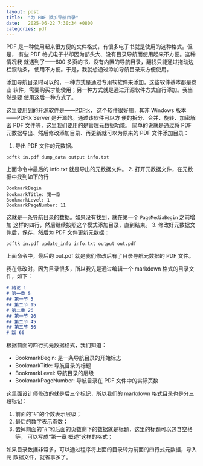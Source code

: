 ```yaml
---
layout: post
title:  "为 PDF 添加导航目录"
date:   2025-06-22 7:30:34 +0800
categories: pdf
---
```


PDF 是一种使用起来很方便的文件格式，有很多电子书就是使用的这种格式。但是，
有些 PDF 格式电子书却因为部头大、没有目录导航而使用起来不方便。这种情况我
就遇到了——600 多页的书，没有内置的导航目录，翻找只能通过拖动边栏滚动条，
使用不方便。于是，我就想通过添加导航目录来方便使用。

添加导航目录时可以的，一种方式是通过专用软软件来添加，这些软件基本都是商业
软件，需要购买才能使用；另一种方式就是通过开源软件方式自行添加。我当然是要
使用这后一种方式了。

这里要用到的开源软件是——[PDFtk](https://www.pdflabs.com/tools/pdftk-the-pdf-toolkit/)，
这个软件很好用，其非 Windows 版本——PDFtk Server 是开源的。通过该软件可以方
便的拆分、合并、旋转、加密解密 PDF 文件等，这里我们要用的是管理元数据功能。
简单的说就是通过将 PDF 元数据导出、然后修改添加目录、再更新就可以为原来的
PDF 文件添加目录：

1. 导出 PDF 文件的元数据。
~~~ shell
pdftk in.pdf dump_data output info.txt
~~~
上面命令中最后的 info.txt 就是导出的元数据文件。
2. 打开元数据文件，在元数据中找到如下的行
~~~ shell
BookmarkBegin
BookmarkTitle: 第一章
BookmarkLevel: 1
BookmarkPageNumber: 11
~~~
这就是一条导航目录的数据。如果没有找到，就在第一个 `PageMediaBegin` 之前增加
这样的四行，然后继续按照这个模式添加目录，直到结束。
3. 修改好元数据文件后，保存，然后为 PDF 文件更新元数据：
~~~ shell
pdftk in.pdf update_info info.txt output out.pdf
~~~
上面命令中，最后的 out.pdf 就是我们修改后有了目录导航元数据的 PDF 文件。

我在修改时，因为目录很多，所以我先是通过编辑一个 markdown 格式的目录文件，如下：

~~~ markdown
# 绪论 1
# 第一章 5
## 第一节 5
## 第二节 15
# 第二章 26
## 第一节 26
## 第二节 45
## 第三节 56
# 跋 66
~~~

根据前面的四行式元数据格式，我们知道：

* BookmarkBegin: 是一条导航目录的开始标志
* BookmarkTitle: 导航目录的标题
* BookmarkLevel: 导航目录的层级
* BookmarkPageNumber: 导航目录在 PDF 文件中的实际页数

这里面设计师修改的就是后三个标记，所以我们的 markdown 格式目录也是分三段标记：

1. 前面的“#”的个数表示层级；
2. 最后的数字表示页数；
3. 去掉前面的“#”和后面的页数剩下的数据就是标题，这里的标题可以包含空格等，
可以写成“第一章 概述”这样的格式；

如果目录数据非常多，可以通过程序将上面的目录转为前面的四行式元数据，导入元
数据文件，就省事多了。
